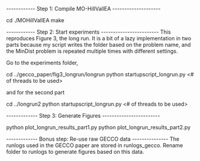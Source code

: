 ------------ Step 1: Compile MO-HillVallEA --------------------

cd ./MOHillVallEA
make

------------ Step 2: Start experiments ------------------------
This reproduces Figure 3, the long run. It is a bit of a lazy implementation in two parts
because my script writes the folder based on the problem name, and the MinDist problem is
repeated multiple times with different settings. 

Go to the experiments folder,

cd ../gecco_paper/fig3_longrun/longrun
python startupscript_longrun.py <# of threads to be used>

and for the second part

cd ../longrun2
python startupscript_longrun.py <# of threads to be used>

------------- Step 3: Generate Figures ------------------------

python plot_longrun_results_part1.py
python plot_longrun_results_part2.py

------------- Bonus step: Re-use raw GECCO data ---------------
The runlogs used in the GECCO paper are stored in runlogs_gecco. Rename folder to runlogs to generate figures based on this data.
